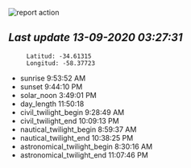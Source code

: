 ![report action](https://github.com/matiasz8/actions-for-reports/workflows/report%20action/badge.svg?branch=develop) 


## *****Last update 13-09-2020 03:27:31*****



		 Latitud: -34.61315
		 Longitud: -58.37723

 - sunrise 	 9:53:52 AM
 - sunset 	 9:44:10 PM
 - solar_noon 	 3:49:01 PM
 - day_length 	 11:50:18
 - civil_twilight_begin 	 9:28:49 AM
 - civil_twilight_end 	 10:09:13 PM
 - nautical_twilight_begin 	 8:59:37 AM
 - nautical_twilight_end 	 10:38:25 PM
 - astronomical_twilight_begin 	 8:30:16 AM
 - astronomical_twilight_end 	 11:07:46 PM
